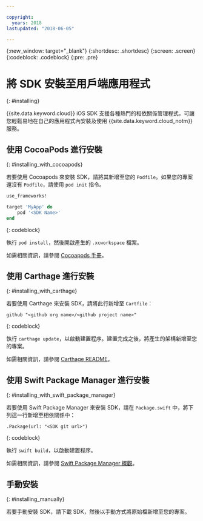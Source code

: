 ```yaml
---

copyright:
  years: 2018
lastupdated: "2018-06-05"

---
```

{:new_window: target="_blank"}
{:shortdesc: .shortdesc}
{:screen: .screen}
{:codeblock: .codeblock}
{:pre: .pre}

# 將 SDK 安裝至用戶端應用程式
{: #installing}

{{site.data.keyword.cloud}} iOS SDK 支援各種熱門的相依關係管理程式，可讓您輕鬆易地在自己的應用程式內安裝及使用 {{site.data.keyword.cloud_notm}} 服務。

## 使用 CocoaPods 進行安裝
{: #installing_with_cocoapods}

若要使用 Cocoapods 來安裝 SDK，請將其新增至您的 `Podfile`。如果您的專案還沒有 `Podfile`，請使用 `pod init` 指令。
```ruby
use_frameworks!

target 'MyApp' do
    pod '<SDK Name>'
end
```
{: codeblock}

執行 `pod install`，然後開啟產生的 `.xcworkspace` 檔案。

如需相關資訊，請參閱 [Cocoapods 手冊](https://guides.cocoapods.org/using/index.html)。

## 使用 Carthage 進行安裝
{: #installing_with_carthage}

若要使用 Carthage 來安裝 SDK，請將此行新增至 `Cartfile`：
```
github "<github org name>/<github project name>"
```
{: codeblock}

執行 `carthage update`，以啟動建置程序。建置完成之後，將產生的架構新增至您的專案。 

如需相關資訊，請參閱 [Carthage README](https://github.com/Carthage/Carthage#getting-started)。

## 使用 Swift Package Manager 進行安裝
{: #installing_with_swift_package_manager}

若要使用 Swift Package Manager 來安裝 SDK，請在 `Package.swift` 中，將下列這一行新增至相依關係中：
```
.Package(url: "<SDK git url>")
```
{: codeblock}

執行 `swift build`，以啟動建置程序。

如需相關資訊，請參閱 [Swift Package Manager 概觀](https://swift.org/package-manager/)。

## 手動安裝
{: #installing_manually}

若要手動安裝 SDK，請下載 SDK，然後以手動方式將原始檔新增至您的專案。

